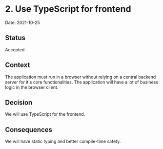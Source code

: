 # 2. Use TypeScript for frontend

Date: 2021-10-25

## Status

Accepted

## Context

The application must run in a browser without relying on a central backend server for it's core functionalities. The application will have a lot of business logic in the browser client.

## Decision

We will use TypeScript for the frontend.

## Consequences

We will have static typing and better compile-time safety.
